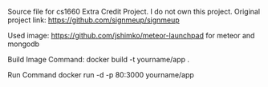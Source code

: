 Source file for cs1660 Extra Credit Project.
I do not own this project.
Original project link: https://github.com/signmeup/signmeup

Used image: https://github.com/jshimko/meteor-launchpad for meteor and mongodb

Build Image Command:
docker build -t yourname/app .

Run Command
docker run -d -p 80:3000 yourname/app

